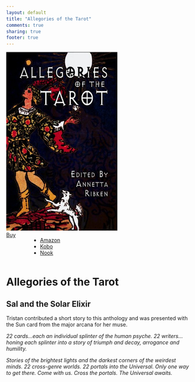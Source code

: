 ```yaml
---
layout: default
title: "Allegories of the Tarot"
comments: true
sharing: true
footer: true
---
```


<div class="row spotlight">
   <div class="small-12 medium-4 text-center left spotlight-left">
<img src="/images/books/allegories-of-the-tarot.jpg" alt="Allegories of the Tarot book cover" title="Allegories of the Tarot" class="spotlight-cover box-shadow">
  <div class="small-12 columns">
   <a href="#" data-dropdown="drop" class="button radius dropdown sales-large">Buy</a><br>
<ul id="drop" data-dropdown-content class="f-dropdown text-left">
  <li><a href="http://www.amazon.com/dp/B00G6S9EYI/?tag=bathelup-20">Amazon</a></li>
  <li><a href="http://store.kobobooks.com/en-US/ebook/allegories-of-the-tarot">Kobo</a></li>
  <li><a href="http://www.barnesandnoble.com/w/allegories-of-the-tarot-annetta-ribken/1117054010">Nook</a></li>
</ul>
  </div>
   </div>
   <div class="small-12 medium-8 spotlight-blurb right">
   <h1>Allegories of the Tarot</h1>
   <h2 class="subheader">Sal and the Solar Elixir</h2>
   <p>Tristan contributed a short story to this anthology and was presented with the Sun card from the major arcana for her muse.</p>
   <p><em>22 cards…each an individual splinter of the human psyche. 22 writers…honing each splinter into a story of triumph and decay, arrogance and humility.</em></p>
   <p><em>Stories of the brightest lights and the darkest corners of the weirdest minds. 22 cross-genre worlds. 22 portals into the Universal. Only one way to get there. Come with us. Cross the portals. The Universal awaits. </em></p>
   </div>
  </div>